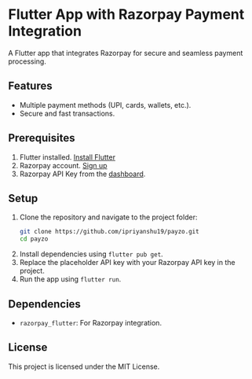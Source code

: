 # Flutter App with Razorpay Payment Integration

A Flutter app that integrates Razorpay for secure and seamless payment processing.

## Features
- Multiple payment methods (UPI, cards, wallets, etc.).
- Secure and fast transactions.

## Prerequisites
1. Flutter installed. [Install Flutter](https://docs.flutter.dev/get-started/install)  
2. Razorpay account. [Sign up](https://razorpay.com/)  
3. Razorpay API Key from the [dashboard](https://dashboard.razorpay.com/).

## Setup
1. Clone the repository and navigate to the project folder:  
   ```bash
   git clone https://github.com/ipriyanshu19/payzo.git
   cd payzo
   ```
2. Install dependencies using `flutter pub get`.  
3. Replace the placeholder API key with your Razorpay API key in the project.  
4. Run the app using `flutter run`.

## Dependencies
- `razorpay_flutter`: For Razorpay integration.

## License
This project is licensed under the MIT License.